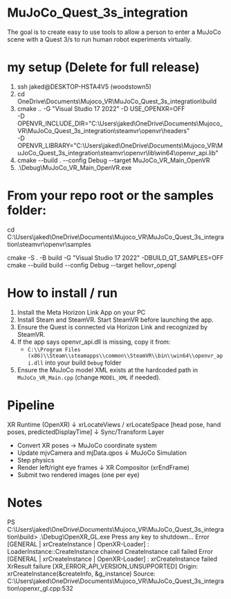 # MuJoCo_Quest_3s_integration
The goal is to create easy to use tools to allow a person to enter a MuJoCo scene with a Quest 3/s to run human robot experiments virtually.

# my setup (Delete for full release)
1. ssh jaked@DESKTOP-HSTA4V5 (woodstown5)
2. cd OneDrive\Documents\Mujoco_VR\MuJoCo_Quest_3s_integration\build
3. cmake .. -G "Visual Studio 17 2022" -D USE_OPENXR=OFF \
   -D OPENVR_INCLUDE_DIR="C:\\Users\\jaked\\OneDrive\\Documents\\Mujoco_VR\\MuJoCo_Quest_3s_integration\\steamvr\\openvr\\headers" \
   -D OPENVR_LIBRARY="C:\\Users\\jaked\\OneDrive\\Documents\\Mujoco_VR\\MuJoCo_Quest_3s_integration\\steamvr\\openvr\\lib\\win64\\openvr_api.lib"
4. cmake --build . --config Debug --target MuJoCo_VR_Main_OpenVR
5. .\Debug\MuJoCo_VR_Main_OpenVR.exe

# From your repo root or the samples folder:
cd C:\Users\jaked\OneDrive\Documents\Mujoco_VR\MuJoCo_Quest_3s_integration\steamvr\openvr\samples

cmake -S . -B build -G "Visual Studio 17 2022" -DBUILD_QT_SAMPLES=OFF
cmake --build build --config Debug --target hellovr_opengl

# How to install / run
1. Install the Meta Horizon Link App on your PC
2. Install Steam and SteamVR. Start SteamVR before launching the app.
3. Ensure the Quest is connected via Horizon Link and recognized by SteamVR.
4. If the app says openvr_api.dll is missing, copy it from: 
   - `C:\\Program Files (x86)\\Steam\\steamapps\\common\\SteamVR\\bin\\win64\\openvr_api.dll` into your build `Debug` folder
5. Ensure the MuJoCo model XML exists at the hardcoded path in `MuJoCo_VR_Main.cpp` (change `MODEL_XML` if needed).

# Pipeline
XR Runtime (OpenXR) 
   ↓  xrLocateViews / xrLocateSpace
   [head pose, hand poses, predictedDisplayTime]
   ↓
Sync/Transform Layer
   - Convert XR poses → MuJoCo coordinate system
   - Update mjvCamera and mjData.qpos
   ↓
MuJoCo Simulation
   - Step physics
   - Render left/right eye frames
   ↓
XR Compositor (xrEndFrame)
   - Submit two rendered images (one per eye)

# Notes
PS C:\Users\jaked\OneDrive\Documents\Mujoco_VR\MuJoCo_Quest_3s_integration\build> .\Debug\OpenXR_GL.exe                 Press any key to shutdown...
Error [GENERAL | xrCreateInstance | OpenXR-Loader] : LoaderInstance::CreateInstance chained CreateInstance call failed
Error [GENERAL | xrCreateInstance | OpenXR-Loader] : xrCreateInstance failed
XrResult failure [XR_ERROR_API_VERSION_UNSUPPORTED]
    Origin: xrCreateInstance(&createInfo, &g_instance)
    Source: C:\Users\jaked\OneDrive\Documents\Mujoco_VR\MuJoCo_Quest_3s_integration\openxr_gl.cpp:532